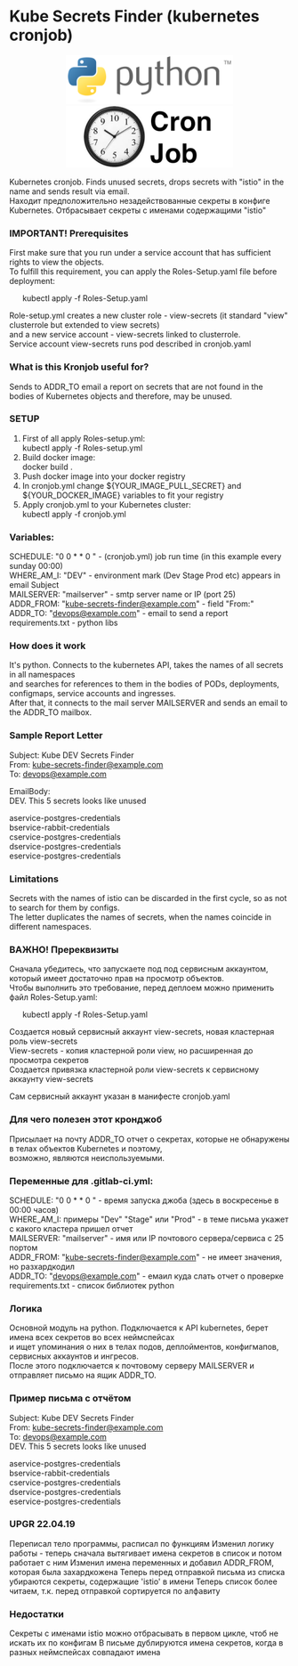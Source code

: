 # Kube Secrets Finder (kubernetes cronjob)

<div style="text-align:center"><img src ="Python_logo_and_wordmark.png" /><img src="cronjob.png" /></div>  

Kubernetes cronjob. Finds unused secrets, drops secrets with "istio" in the name and sends result via email.  
Находит предположительно незадействованные секреты в конфиге Kubernetes. Отбрасывает секреты с именами содержащими "istio"

### IMPORTANT! Prerequisites
First make sure that you run under a service account that has sufficient rights to view the objects.  
To fulfill this requirement, you can apply the Roles-Setup.yaml file before deployment:  

&nbsp;&nbsp;&nbsp;&nbsp;&nbsp;&nbsp;kubectl apply -f Roles-Setup.yaml  

Role-setup.yml creates a new cluster role - view-secrets (it standard "view" clusterrole but extended to view secrets)  
and a new service account - view-secrets linked to clusterrole.  
Service account view-secrets runs pod described in cronjob.yaml  


### What is this Kronjob useful for?
Sends to ADDR_TO email a report on secrets that are not found in the bodies of Kubernetes objects and therefore,
may be unused.  

### SETUP
1. First of all apply Roles-setup.yml:  
kubectl apply -f Roles-setup.yml  
2. Build docker image:  
docker build .  
3. Push docker image into your docker registry  
4. In cronjob.yml change ${YOUR_IMAGE_PULL_SECRET} and ${YOUR_DOCKER_IMAGE} variables to fit your registry  
5. Apply cronjob.yml to your Kubernetes cluster:  
kubectl apply -f cronjob.yml  

### Variables:
SCHEDULE: "0 0 * * 0 " - (cronjob.yml) job run time (in this example every sunday 00:00)  
WHERE_AM_I: "DEV" - environment mark (Dev Stage Prod etc) appears in email Subject  
MAILSERVER: "mailserver" - smtp server name or IP (port 25)  
ADDR_FROM: "kube-secrets-finder@example.com" - field "From:"  
ADDR_TO: "devops@example.com" - email to send a report  
requirements.txt - python libs  

### How does it work
It's python. Connects to the kubernetes API, takes the names of all secrets in all namespaces  
and searches for references to them in the bodies of PODs, deployments, configmaps, service accounts and ingresses.  
After that, it connects to the mail server MAILSERVER and sends an email to the ADDR_TO mailbox.  

### Sample Report Letter
Subject: Kube DEV Secrets Finder  
From: kube-secrets-finder@example.com  
To: devops@example.com  

EmailBody:  
DEV. This 5 secrets looks like unused  

aservice-postgres-credentials  
bservice-rabbit-credentials  
cservice-postgres-credentials  
dservice-postgres-credentials  
eservice-postgres-credentials  

### Limitations
Secrets with the names of istio can be discarded in the first cycle, so as not to search for them by configs.  
The letter duplicates the names of secrets, when the names coincide in different namespaces.  


### ВАЖНО! Пререквизиты
Сначала убедитесь, что запускаете под под сервисным аккаунтом, который имеет достаточно прав на просмотр объектов.  
Чтобы выполнить это требование, перед деплоем можно применить файл Roles-Setup.yaml:  

&nbsp;&nbsp;&nbsp;&nbsp;&nbsp;&nbsp;kubectl apply -f Roles-Setup.yaml  

Создается новый сервисный аккаунт view-secrets, новая кластерная роль view-secrets  
View-secrets - копия кластерной роли view, но расширенная до просмотра секретов  
Создается привязка кластерной роли view-secrets к сервисному аккаунту view-secrets  

Сам сервисный аккаунт указан в манифесте cronjob.yaml  


### Для чего полезен этот кронджоб
Присылает на почту ADDR_TO отчет о секретах, которые не обнаружены в телах объектов Kubernetes и поэтому,  
возможно, являются неиспользуемыми.  


### Переменные для .gitlab-ci.yml:
SCHEDULE: "0 0 * * 0 " - время запуска джоба (здесь в воскресенье в 00:00 часов)  
WHERE_AM_I: примеры "Dev" "Stage" или "Prod" - в теме письма укажет с какого кластера пришел отчет  
MAILSERVER: "mailserver" - имя или IP почтового сервера/сервиса с 25 портом  
ADDR_FROM: "kube-secrets-finder@example.com" - не имеет значения, но разхардкодил  
ADDR_TO: "devops@example.com" - емаил куда слать отчет о проверке  
requirements.txt - список библиотек python  

### Логика
Основной модуль на python. Подключается к API kubernetes, берет имена всех секретов во всех неймспейсах  
и ищет упоминания о них в телах подов, деплойментов, конфигмапов, сервисных аккаунтов и ингресов.  
После этого подключается к почтовому серверу MAILSERVER и отправляет письмо на ящик ADDR_TO.  

### Пример письма с отчётом
Subject: Kube DEV Secrets Finder  
From: kube-secrets-finder@example.com  
To: devops@example.com  
DEV. This 5 secrets looks like unused  

aservice-postgres-credentials  
bservice-rabbit-credentials  
cservice-postgres-credentials  
dservice-postgres-credentials  
eservice-postgres-credentials  


### UPGR 22.04.19
Переписал тело программы, расписал по функциям
Изменил логику работы - теперь сначала вытягивает имена секретов в список и потом работает с ним
Изменил имена переменных и добавил ADDR_FROM, которая была захардкожена
Теперь перед отправкой письма из списка убираются секреты, содержащие 'istio' в имени
Теперь список более читаем, т.к. перед отправкой сортируется по алфавиту

### Недостатки
Секреты с именами istio можно отбрасывать в первом цикле, чтоб не искать их по конфигам
В письме дублируются имена секретов, когда в разных неймспейсах совпадают имена

